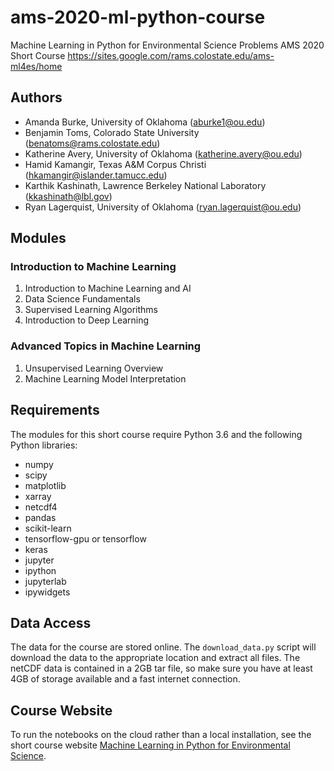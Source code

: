 # ams-2020-ml-python-course

Machine Learning in Python for Environmental Science Problems AMS 2020 Short Course 
https://sites.google.com/rams.colostate.edu/ams-ml4es/home

## Authors
* Amanda Burke, University of Oklahoma (aburke1@ou.edu)
* Benjamin Toms, Colorado State University (benatoms@rams.colostate.edu)
* Katherine Avery, University of Oklahoma (katherine.avery@ou.edu)
* Hamid Kamangir, Texas A&M Corpus Christi (hkamangir@islander.tamucc.edu)
* Karthik Kashinath, Lawrence Berkeley National Laboratory (kkashinath@lbl.gov)
* Ryan Lagerquist, University of Oklahoma (ryan.lagerquist@ou.edu)

## Modules
### Introduction to Machine Learning
1. Introduction to Machine Learning and AI
2. Data Science Fundamentals
3. Supervised Learning Algorithms
4. Introduction to Deep Learning

### Advanced Topics in Machine Learning
1. Unsupervised Learning Overview
2. Machine Learning Model Interpretation

## Requirements
The modules for this short course require Python 3.6 and the following Python libraries:
* numpy
* scipy
* matplotlib
* xarray
* netcdf4
* pandas 
* scikit-learn
* tensorflow-gpu or tensorflow
* keras
* jupyter
* ipython
* jupyterlab
* ipywidgets

## Data Access
The data for the course are stored online. The `download_data.py` script will download the data to the appropriate location and extract all files. The netCDF data is contained in a 2GB tar file, so make sure you have at least 4GB of storage available and a fast internet connection.

## Course Website
To run the notebooks on the cloud rather than a local installation, see the short course website
[Machine Learning in Python for Environmental Science](https://sites.google.com/rams.colostate.edu/ams-ml4es/agenda-and-code). 



